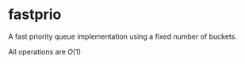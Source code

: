 # fastprio

A fast priority queue implementation using a fixed number of buckets.

All operations are _O_(1)
